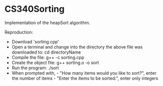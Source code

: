 # CS340Sorting
 Implementation of the heapSort algorithm.
 
 Reproduction:
  - Download 'sorting.cpp'
  - Open a terminal and change into the directory the above file was downloaded to: cd directoryName
  - Compile the file: g++ -c sorting.cpp
  - Create the object file: g++ sorting.o -o sort
  - Run the program: ./sort
  - When prompted with, 
        - "How many items would you like to sort?", enter the number of items
        - "Enter the items to be sorted:", enter only integers
